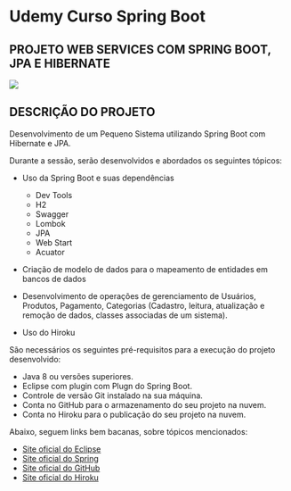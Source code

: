 # Udemy Curso Spring Boot

<h2> PROJETO WEB SERVICES COM SPRING BOOT, JPA E HIBERNATE </h2>

<img src="http://img.shields.io/static/v1?label=STATUS&message=EM DESENVOLVIMENTO&color=GREEN&style=for-the-badge"/>


<h2>DESCRIÇÃO DO PROJETO</h2>

Desenvolvimento de um Pequeno Sistema utilizando Spring Boot com Hibernate e JPA.



Durante a sessão, serão desenvolvidos e abordados os seguintes tópicos:

* Uso da Spring Boot e suas dependências
	* Dev Tools
	* H2
	* Swagger
	* Lombok
	* JPA
	* Web Start
	* Acuator	

* Criação de modelo de dados para o mapeamento de entidades em bancos de dados
* Desenvolvimento de operações de gerenciamento de Usuários, Produtos, Pagamento, Categorias (Cadastro, leitura, atualização e remoção de dados, classes associadas de um sistema).
* Uso do Hiroku

São necessários os seguintes pré-requisitos para a execução do projeto desenvolvido:

* Java 8 ou versões superiores.
* Eclipse com plugin com Plugn do Spring Boot.
* Controle de versão Git instalado na sua máquina.
* Conta no GitHub para o armazenamento do seu projeto na nuvem.
* Conta no Hiroku para o publicação do seu projeto na nuvem.

Abaixo, seguem links bem bacanas, sobre tópicos mencionados:


* [Site oficial do Eclipse](https://www.eclipse.org/)
* [Site oficial do Spring](https://spring.io/)
* [Site oficial do GitHub](http://github.com/)
* [Site oficial do Hiroku](https://www.heroku.com/)

